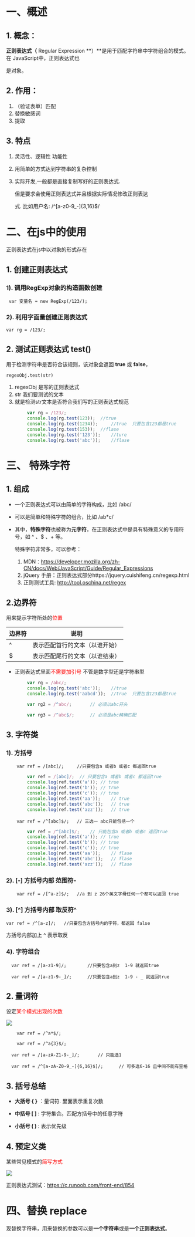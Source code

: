 # 一、概述

## 1. 概念：

**正则表达式（** Regular Expression **）**是用于匹配字符串中字符组合的模式。在 JavaScript中，正则表达式也

是对象。

## 2. 作用：

1. （验证表单）匹配
2. 替换敏感词
3. 提取

## 3. 特点

1. 灵活性、逻辑性 功能性

2. 用简单的方式达到字符串的复杂控制

3. 实际开发,一般都是直接复制写好的正则表达式. 

   但是要求会使用正则表达式并且根据实际情况修改正则表达

   式. 比如用户名: /^[a-z0-9_-]{3,16}$/

# 二、在js中的使用

正则表达式在js中以对象的形式存在

## 1. 创建正则表达式

### 1). 调用RegExp对象的构造函数创建

` var 变量名 = new RegExp(/123/);`

### 2). 利用字面量创建正则表达式

`var rg = /123/;`

## 2. 测试正则表达式 test()

用于检测字符串是否符合该规则，该对象会返回 **true** 或 **false**，

`regexObj.test(str)`

1. regexObj 是写的正则表达式
2. str 我们要测试的文本
3. 就是检测str文本是否符合我们写的正则表达式规范

```js
		var rg = /123/;	
		console.log(rg.test(123)); 	//true
		console.log(rg.test(1234)); 	//true  只要包含123都是true
		console.log(rg.test(153)); 	//flase
		console.log(rg.test('123')); 	//ture
		console.log(rg.test('abc')); 	//flase
```

# 三、 特殊字符

## 1. 组成

+ 一个正则表达式可以由简单的字符构成，比如 /abc/

+ 可以是简单和特殊字符的组合，比如 /ab*c/

+ 其中，**特殊字符**也被称为**元字符**，在正则表达式中是具有特殊意义的专用符号，如 ^ 、$ 、+ 等。

  特殊字符非常多，可以参考：

  1. MDN：https://developer.mozilla.org/zh-CN/docs/Web/JavaScript/Guide/Regular_Expressions
  2. jQuery 手册：正则表达式部分https://jquery.cuishifeng.cn/regexp.html
  3. 正则测试工具: http://tool.oschina.net/regex

## 2.边界符

用来提示字符所处的<font color='red'>位置</font>

| 边界符 | 说明                           |
| ------ | ------------------------------ |
| ^      | 表示匹配首行的文本（以谁开始） |
| $      | 表示匹配尾行的文本（以谁结束） |

+ 正则表达式里面<font color='red'>不需要加引号</font> 不管是数字型还是字符串型

```js
		var rg = /abc/;	
		console.log(rg.test('abc')); 	//true
		console.log(rg.test('aabcd')); 	//true  只要包含123都是true
```

```js
		var rg2 = /^abc/;		// 必须以abc开头 
```

```js
		var rg3 = /^abc$/;		// 必须是abc精确匹配
```

## 3.  字符类

### 1). 方括号

`    var ref = /[abc]/; 	//只要包含a 或者b 或者c 都返回true`

```js
		var ref = /[abc]/;	// 只要包含a 或者b 或者c 都返回true
		console.log(ref.test('a'));	// true
		console.log(ref.test('b'));	// true
		console.log(ref.test('c'));	// true
		console.log(ref.test('aa'));	// true
		console.log(ref.test('abc'));	// true
		console.log(ref.test('azz'));	// true
```



`    var ref = /^[abc]$/; 	// 三选一 abc只能包括一个`

```js
		var ref = /^[abc]$/;	// 只能包含a 或者b 或者c 返回true
		console.log(ref.test('a'));	// true
		console.log(ref.test('b'));	// true
		console.log(ref.test('c'));	// true
		console.log(ref.test('aa'));	// flase
		console.log(ref.test('abc'));	// flase
		console.log(ref.test('azz'));	// flase
```



### 2). [-] 方括号内部 范围符- 

`    var ref = /[^a-z]$/; 	//a 到 z 26个英文字母任何一个都可以返回 true`

### 3).  [^] 方括号内部 取反符^

` var ref = /^[a-z]/; 	//只要包含方括号内的字符，都返回 false `

方括号内部加上 ^ 表示取反

### 4). 字符组合

`  var ref = /[a-z1-9]/;		//只要包含a到z  1-9 就返回true`

`  var ref = /[a-z1-9-_]/;		//只要包含a到z  1-9 - _ 就返回true`

## 2. 量词符

设定<font color='red'>某个模式出现的次数</font>

![](E:\EPInterest\js高阶\笔记\img\SharedScreenshot.jpg)

`    var ref = /^a*$/;`

`    var ref = /^a{3}$/;`

`  var ref = /[a-zA-Z1-9-_]/;		// 只能选1`

`  var ref = /^[a-zA-Z0-9_-]{6,16}$]/;		// 可多选6-16 且中间不能有空格`

## 3. 括号总结

+ **大括号  { }** ：量词符. 里面表示重复次数

+ **中括号  [ ]**  : 字符集合。匹配方括号中的任意字符

+ **小括号  ( )** : 表示优先级

## 4. 预定义类

某些常见模式的<font color = 'red'>简写方式</font>

![](E:\EPInterest\js高阶\笔记\img\QQ图片20210120193640.png)



正则表达式测试：https://c.runoob.com/front-end/854















# 四、替换 replace

现替换字符串，用来替换的参数可以是**一个字符串**或是**一个正则表达式**。



















